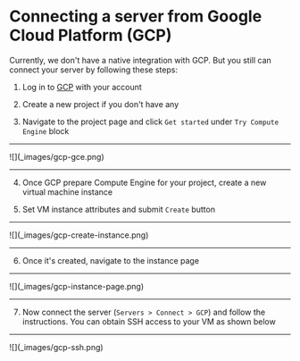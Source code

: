 # Connecting a server from Google Cloud Platform (GCP)

Currently, we don't have a native integration with GCP. But you still can connect your server by following these steps:

1. Log in to <a href="http://cloud.google.com/" target="_blank">GCP</a> with your account 

2. Create a new project if you don't have any

3. Navigate to the project page and click `Get started` under `Try Compute Engine` block
<hr>![](_images/gcp-gce.png)<hr>

4. Once GCP prepare Compute Engine for your project, create a new virtual machine instance

5. Set VM instance attributes and submit `Create` button
<hr>![](_images/gcp-create-instance.png)<hr>

6. Once it's created, navigate to the instance page
<hr>![](_images/gcp-instance-page.png)<hr>

7. Now connect the server (`Servers > Connect > GCP`) and follow the instructions. You can obtain SSH access to your VM as shown below
<hr>![](_images/gcp-ssh.png)